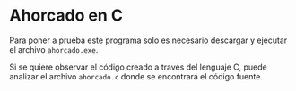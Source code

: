 # Ahorcado en C

Para poner a prueba este programa solo es necesario descargar y ejecutar el archivo `ahorcado.exe`.

Si se quiere observar el código creado a través del lenguaje C, puede analizar el archivo `ahorcado.c` donde se encontrará el código fuente.

